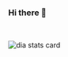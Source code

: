 ### Hi there 👋

<!--
**diya1411/diya1411** is a ✨ _special_ ✨ repository because its `README.md` (this file) appears on your GitHub profile.

Here are some ideas to get you started:

- 🔭 I’m currently working on ...
- 🌱 I’m currently learning ...
- 👯 I’m looking to collaborate on ...
- 🤔 I’m looking for help with ...
- 💬 Ask me about ...
- 📫 How to reach me: ...
- 😄 Pronouns: ...
- ⚡ Fun fact: ...
--><p>&nbsp;
<img align="center" src="https://github-readme-stats.vercel.app/api?username=diya1411&show_icons=true&theme=github_dark&title_color=ffffff&text_color=ffffff&bg_color=000000&hide_border=true" alt="dia stats card" /></p>

